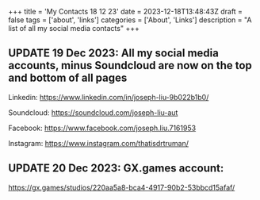 +++
title = 'My Contacts 18 12 23'
date = 2023-12-18T13:48:43Z
draft = false
tags = ['about', 'links']
categories = ['About', 'Links']
description = "A list of all my social media contacts"
+++

## UPDATE 19 Dec 2023: All my social media accounts, minus Soundcloud are now on the top and bottom of all pages

Linkedin: https://www.linkedin.com/in/joseph-liu-9b022b1b0/

Soundcloud: https://soundcloud.com/joseph-liu-aut

Facebook: https://www.facebook.com/joseph.liu.7161953

Instagram: https://www.instagram.com/thatisdrtruman/

## UPDATE 20 Dec 2023: GX.games account:
https://gx.games/studios/220aa5a8-bca4-4917-90b2-53bbcd15afaf/